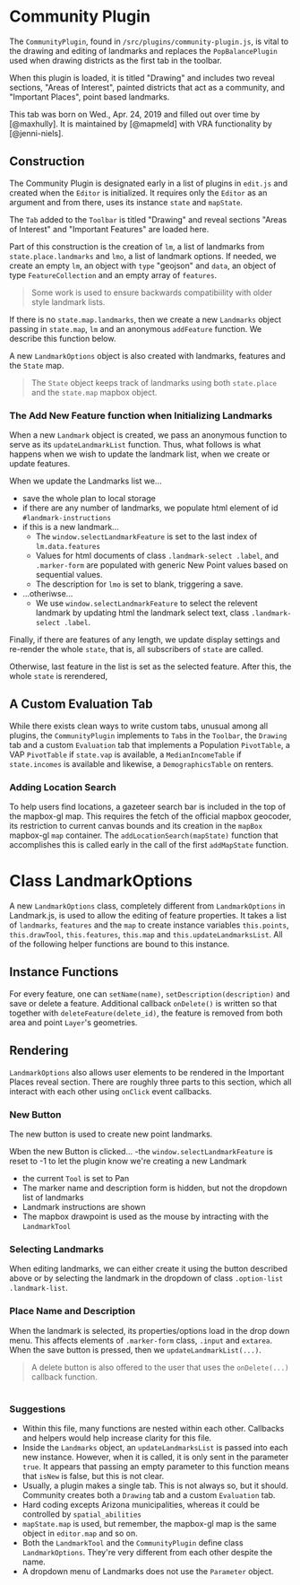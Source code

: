 # Community Plugin

The `CommunityPlugin`, found in `/src/plugins/community-plugin.js`,
is vital to the drawing and editing of landmarks and replaces the
`PopBalancePlugin` used when drawing districts as the first tab in the toolbar.

When this plugin is loaded, it is titled  "Drawing"  and includes
two reveal sections, "Areas of Interest", painted districts that act
as a community, and "Important Places", point based landmarks. 

This tab was born on Wed., Apr. 24, 2019 and filled out over time
by [@maxhully]. It is maintained by [@mapmeld] with VRA functionality
by [@jenni-niels]. 

## Construction

The Community Plugin is designated early in a list of plugins in `edit.js`
and created when the `Editor` is initialized. It requires only the `Editor`
as an argument and from there, uses its instance `state` and `mapState`. 

The `Tab` added to the `Toolbar` is titled "Drawing" and reveal sections
"Areas of Interest" and "Important Features" are loaded here.

Part of this construction is the creation of `lm`, a list of
landmarks from `state.place.landmarks` and `lmo`, a list of landmark
options. If needed, we create an empty `lm`, an object with `type` "geojson" and
`data`, an object of type `FeatureCollection` and an empty array of
`features`.

> Some work is used to ensure backwards compatibiility with older
style landmark lists. 

If there is no `state.map.landmarks`, then we create a new `Landmarks`
object passing in `state.map`, `lm` and an anonymous `addFeature` function.
We describe this function below.

A new `LandmarkOptions` object is also created with landmarks, features
and the `State` map. 

> The `State` object keeps track of landmarks using both `state.place` and
the `state.map` mapbox object.

### The Add New Feature function when Initializing Landmarks

When a new `Landmark` object is created, we pass an anonymous function to
serve as its `updateLandmarkList` function. Thus, what follows is what
happens when we wish to update the landmark list, when we create or
update features.

When we update the Landmarks list we...
- save the whole plan to local storage
- if there are any number of landmarks, we populate html element of id `#landmark-instructions`
- if this is a new landmark...
   - The `window.selectLandmarkFeature` is set to the last index of `lm.data.features`
   - Values for html documents of class `.landmark-select .label`, and `.marker-form` are
populated with generic New Point values based on sequential values. 
   - The description for `lmo` is set to blank, triggering a save.
 - ...otheriwse...
   - We use `window.selectLandmarkFeature` to select the relevent landmark by updating
 html the landmark select text, class `.landmark-select .label`.
 
 Finally, if there are features of any length, we update display settings and
 re-render the whole `state`, that is, all subscribers of `state` are called. 
 
Otherwise, last feature in the list is set as the selected feature. After this,
the whole `state` is rerendered, 

## A Custom Evaluation Tab

While there exists clean ways to write custom tabs, unusual among all plugins, 
the `CommunityPlugin` implements to `Tab`s in the `Toolbar`, the `Drawing` tab
and a custom `Evaluation` tab that implements a Population `PivotTable`, a 
VAP `PivotTable` if `state.vap` is available, a `MedianIncomeTable` if `state.incomes`
is available and likewise, a `DemographicsTable` on renters.

### Adding Location Search

To help users find locations, a gazeteer search bar is included in the top
of the mapbox-gl map. This requires the fetch of the official mapbox geocoder,
its restriction to current canvas bounds and its creation in the `mapBox` mapbox-gl
`map` container. The `addLocationSearch(mapState)` function that accomplishes
this is called early in the call of the first `addMapState` function. 

# Class LandmarkOptions

A new `LandmarkOptions` class, completely different from 
`LandmarkOptions` in Landmark.js, is used to allow the editing of feature
properties. It takes a list of `landmarks`, `features` and the `map` to
create instance variables `this.points`, `this.drawTool`, `this.features`,
`this.map` and `this.updateLandmarksList`. All of the following helper functions
are bound to this instance.

## Instance Functions

For every feature, one can `setName(name)`, `setDescription(description)` and
save or delete a feature. Additional callback `onDelete()` is written so that
together with `deleteFeature(delete_id)`, the feature is removed from both area and
point `Layer`'s geometries.

## Rendering

`LandmarkOptions` also allows user elements to be rendered in the Important Places
reveal section. There are roughly three parts to this section, which all interact
with each other using `onClick` event callbacks.

### New Button

The new button is used to create new point landmarks. 

Wben the new Button is clicked...
-the `window.selectLandmarkFeature` is reset to -1 to let the plugin know
we're creating a new Landmark
- the current `Tool` is set to Pan
- The marker name and description form is hidden, but not the dropdown
list of landmarks
- Landmark instructions are shown
- The mapbox drawpoint is used as the mouse by intracting with the `LandmarkTool`

### Selecting Landmarks

When editing landmarks, we can either create it using the button described 
above or by selecting the landmark in the dropdown of class `.option-list .landmark-list`. 

### Place Name and Description

When the landmark is selected, its properties/options load in the drop down menu.
This affects elements of `.marker-form` class, `.input` and `extarea`. When the
save button is pressed, then we `updateLandmarkList(...)`.

> A delete button is also offered to the user that uses the `onDelete(...)`
callback function.

# #

### Suggestions

- Within this file, many functions are nested within each other. Callbacks and helpers
would help increase clarity for this file.
- Inside the `Landmarks` object, an `updateLandmarksList` is passed into each new
instance. However, when it is called, it is only sent in the parameter `true`. It appears
that passing an empty parameter to this function means that `isNew` is false, but this
is not clear.
- Usually, a plugin makes a single tab. This is not always so, but it should. Community
creates both a `Drawing` tab and a custom `Evaluation` tab.
- Hard coding excepts Arizona municipalities, whereas it could be controlled by 
`spatial_abilities`
- `mapState.map` is used, but remember, the mapbox-gl map is the same object in
`editor.map` and so on.
- Both the `LandmarkTool` and the `CommunityPlugin` define class `LandmarkOptions`. They're
very different from each other despite the name. 
- A dropdown menu of Landmarks does not use the `Parameter` object.
